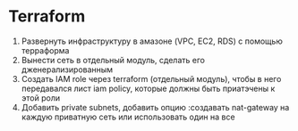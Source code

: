 # Terraform

1. Развернуть инфраструктуру в амазоне (VPC, EC2, RDS) с помощью терраформа  
2. Вынести сеть в отдельный модуль, сделать его дженерализированным  
3. Создать IAM role через terraform (отдельный модуль), чтобы в него передавался лист iam policy, которые должны быть приатэчены к этой роли  
4. Добавить private subnets, добавить опцию :создавать nat-gateway на каждую приватную сеть или использовать один на все 
